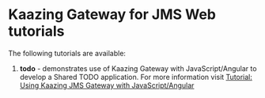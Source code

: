 # Kaazing Gateway for JMS Web tutorials

The following tutorials are available:
1. **todo** - demonstrates use of Kaazing Gateway with JavaScript/Angular to develop a Shared TODO application. For more information visit [Tutorial: Using Kaazing JMS Gateway with JavaScript/Angular](http://www.nemiga.net/kaazing/angular/)
    

